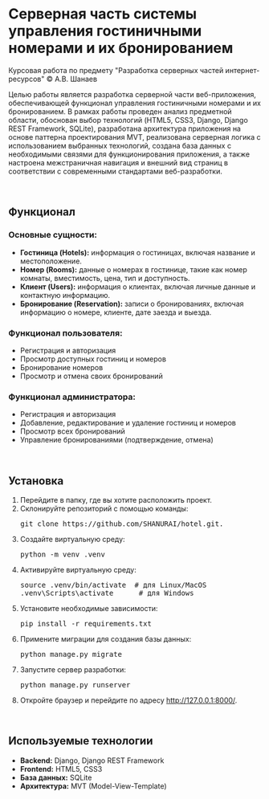 <h1>Серверная часть системы управления гостиничными номерами и их бронированием</h1>
Курсовая работа по предмету "Разработка серверных частей интернет-ресурсов"  
© А.В. Шанаев  

Целью работы является разработка серверной части веб-приложения, обеспечивающей функционал управления гостиничными номерами и их бронированием. В рамках работы проведен анализ предметной области, обоснован выбор технологий (HTML5, CSS3, Django, Django REST Framework, SQLite), разработана архитектура приложения на основе паттерна проектирования MVT, реализована серверная логика с использованием выбранных технологий, создана база данных с необходимыми связями для функционирования приложения, а также настроена межстраничная навигация и внешний вид страниц в соответствии с современными стандартами веб-разработки.

<br>

<h2>Функционал</h2>
<h3>Основные сущности:</h3>
<ul>
  <li><strong>Гостиница (Hotels):</strong> информация о гостиницах, включая название и местоположение.</li>
  <li><strong>Номер (Rooms):</strong> данные о номерах в гостинице, такие как номер комнаты, вместимость, цена, тип и доступность.</li>
  <li><strong>Клиент (Users):</strong> информация о клиентах, включая личные данные и контактную информацию.</li>
  <li><strong>Бронирование (Reservation):</strong> записи о бронированиях, включая информацию о номере, клиенте, дате заезда и выезда.</li>
</ul>

<h3>Функционал пользователя:</h3>
<ul>
  <li>Регистрация и авторизация</li>
  <li>Просмотр доступных гостиниц и номеров</li>
  <li>Бронирование номеров</li>
  <li>Просмотр и отмена своих бронирований</li>
</ul>

<h3>Функционал администратора:</h3>
<ul>
  <li>Регистрация и авторизация</li>
  <li>Добавление, редактирование и удаление гостиниц и номеров</li>
  <li>Просмотр всех бронирований</li>
  <li>Управление бронированиями (подтверждение, отмена)</li>
</ul>

<br>

<h2>Установка</h2>
<ol>
  <li>Перейдите в папку, где вы хотите расположить проект.</li>
  <li>Склонируйте репозиторий с помощью команды:  
    <pre>git clone https://github.com/SHANURAI/hotel.git.</pre>
  </li>
  <li>Создайте виртуальную среду:  
    <pre>python -m venv .venv</pre>
  </li>
  <li>Активируйте виртуальную среду:  
    <pre>source .venv/bin/activate  # для Linux/MacOS  
.venv\Scripts\activate      # для Windows</pre>
  </li>
  <li>Установите необходимые зависимости:  
    <pre>pip install -r requirements.txt</pre>
  </li>
  <li>Примените миграции для создания базы данных:  
    <pre>python manage.py migrate</pre>
  </li>
  <li>Запустите сервер разработки:  
    <pre>python manage.py runserver</pre>
  </li>
  <li>Откройте браузер и перейдите по адресу <a href="http://127.0.0.1:8000/">http://127.0.0.1:8000/</a>.</li>
</ol>

<br>

<h2>Используемые технологии</h2>
<ul>
  <li><strong>Backend:</strong> Django, Django REST Framework</li>
  <li><strong>Frontend:</strong> HTML5, CSS3</li>
  <li><strong>База данных:</strong> SQLite</li>
  <li><strong>Архитектура:</strong> MVT (Model-View-Template)</li>
</ul>

<br>
